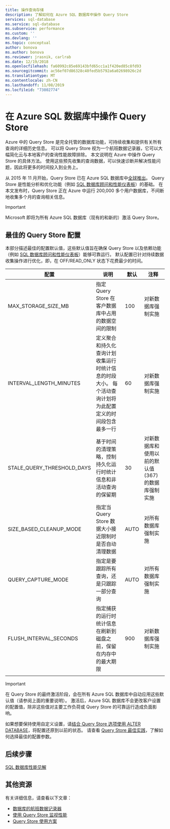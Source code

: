 ```yaml
---
title: 操作查询存储
description: 了解如何在 Azure SQL 数据库中操作 Query Store
services: sql-database
ms.service: sql-database
ms.subservice: performance
ms.custom: ''
ms.devlang: ''
ms.topic: conceptual
author: bonova
ms.author: bonova
ms.reviewer: jrasnik, carlrab
ms.date: 12/19/2018
ms.openlocfilehash: fa60992c85e69143bfd65cc1a1f420ed85c8fd93
ms.sourcegitcommit: ac56ef07d86328c40fed5b5792a6a02698926c2d
ms.translationtype: MT
ms.contentlocale: zh-CN
ms.lasthandoff: 11/08/2019
ms.locfileid: "73802774"
---
```

# <a name="operating-the-query-store-in-azure-sql-database"></a>在 Azure SQL 数据库中操作 Query Store

Azure 中的 Query Store 是完全托管的数据库功能，可持续收集和提供有关所有查询的详细历史信息。 可以将 Query Store 视为一个航班数据记录器，它可以大幅简化云与本地客户的查询性能故障排除。 本文说明在 Azure 中操作 Query Store 的具体方法。 使用这些预先收集的查询数据，可以快速诊断并解决性能问题，因此将更多的时间投入到业务上。 

从 2015 年 11 月开始，Query Store 已在 Azure SQL 数据库中[全球推出](https://azure.microsoft.com/updates/general-availability-azure-sql-database-query-store/)。 Query Store 是性能分析和优化功能（例如 [SQL 数据库顾问和性能仪表板](https://azure.microsoft.com/updates/sqldatabaseadvisorga/)）的基础。 在本文发布时，Query Store 正在 Azure 中运行 200,000 多个用户数据库，不间断地收集多个月的查询相关信息。

> [!IMPORTANT]
> Microsoft 即将为所有 Azure SQL 数据库（现有的和新的）激活 Query Store。 

## <a name="optimal-query-store-configuration"></a>最佳的 Query Store 配置

本部分描述最佳的配置默认值，这些默认值旨在确保 Query Store 以及依赖功能（例如 [SQL 数据库顾问和性能仪表板](https://azure.microsoft.com/updates/sqldatabaseadvisorga/)）能够可靠运行。 默认配置已针对持续数据收集操作进行优化，即，在 OFF/READ_ONLY 状态下花费最少的时间。

| 配置 | 说明 | 默认 | 注释 |
| --- | --- | --- | --- |
| MAX_STORAGE_SIZE_MB |指定 Query Store 在客户数据库中占用的数据空间的限制 |100 |对新数据库强制实施 |
| INTERVAL_LENGTH_MINUTES |定义聚合和持久化查询计划收集运行时统计信息的时段大小。 每个活动查询计划将为此配置定义的时间段包含最多一行 |60 |对新数据库强制实施 |
| STALE_QUERY_THRESHOLD_DAYS |基于时间的清理策略，控制持久化运行时统计信息和非活动查询的保留期 |30 |对新数据库和使用以前的默认值 (367) 的数据库强制实施 |
| SIZE_BASED_CLEANUP_MODE |指定当 Query Store 数据大小接近限制时是否自动清理数据 |AUTO |对所有数据库强制实施 |
| QUERY_CAPTURE_MODE |指定是要跟踪所有查询，还是只跟踪一部分查询 |AUTO |对所有数据库强制实施 |
| FLUSH_INTERVAL_SECONDS |指定捕获的运行时统计信息在刷新到磁盘之前，保留在内存中的最大期限 |900 |对新数据库强制实施 |
|  | | | |

> [!IMPORTANT]
> 在 Query Store 的最终激活阶段，会在所有 Azure SQL 数据库中自动应用这些默认值（请参阅上面的重要说明）。 激活后，Azure SQL 数据库不会更改客户设置的配置值，除非这些值对主要工作负荷或 Query Store 的可靠运行造成负面影响。

如果想要保持使用自定义设置，请[结合 Query Store 选项使用 ALTER DATABASE](https://msdn.microsoft.com/library/bb522682.aspx)，将配置还原到以前的状态。 请查看 [Query Store 最佳实践](https://msdn.microsoft.com/library/mt604821.aspx)，了解如何选择最佳的配置参数。

## <a name="next-steps"></a>后续步骤

[SQL 数据库性能见解](sql-database-performance.md)

## <a name="additional-resources"></a>其他资源

有关详细信息，请查看以下文章：

- [数据库的航班数据记录器](https://azure.microsoft.com/blog/query-store-a-flight-data-recorder-for-your-database)
- [使用 Query Store 监视性能](https://msdn.microsoft.com/library/dn817826.aspx)
- [Query Store 使用方案](https://msdn.microsoft.com/library/mt614796.aspx)

